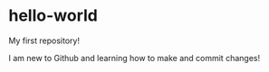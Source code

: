 # hello-world
My first repository!

I am new to Github and learning how to make and commit changes!
